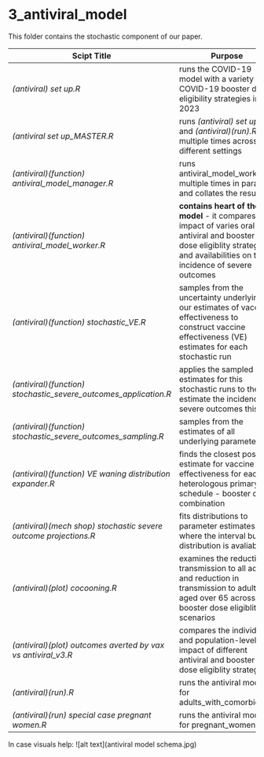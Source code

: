 # 3_antiviral_model

This folder contains the stochastic component of our paper.

|Scipt Title| Purpose | 
| ----------- | ----------- |
*(antiviral) set up.R* | runs the COVID-19 model with a variety of COVID-19 booster dose eligibility strategies in 2023
*(antiviral set up_MASTER.R* | runs *(antiviral) set up.R* and *(antiviral)(run).R* multiple times across our different settings
*(antiviral)(function) antiviral_model_manager.R*  | runs antiviral_model_worker multiple times in parallel and collates the results
*(antiviral)(function) antiviral_model_worker.R* | **contains heart of the model** - it compares the impact of varies oral antiviral and booster dose eligiblity strategies and availabilities on the incidence of severe outcomes
*(antiviral)(function) stochastic_VE.R* | samples from the uncertainty underlying our estimates of vaccine effectiveness to construct vaccine effectiveness (VE) estimates for each stochastic run
*(antiviral)(function) stochastic_severe_outcomes_application.R* | applies the sampled estimates for this stochastic runs to the estimate the incidence of severe outcomes this run
*(antiviral)(function) stochastic_severe_outcomes_sampling.R* | samples from the estimates of all underlying parameters
*(antiviral)(function) VE waning distribution expander.R* | finds the closest possible estimate for vaccine effectiveness for each heterologous primary schedule - booster dose combination
*(antiviral)(mech shop) stochastic severe outcome projections.R* | fits distributions to parameter estimates where the interval but not distribution is avaliable
*(antiviral)(plot) cocooning.R* | examines the reduction in transmission to all adults, and reduction in transmission to adults aged over 65 across our booster dose eligiblity scenarios
*(antiviral)(plot) outcomes averted by vax vs antiviral_v3.R* | compares the individual- and population-level impact of different antiviral and booster dose eligiblity strategies
*(antiviral)(run).R* | runs the antiviral model for adults_with_comorbidities
*(antiviral)(run) special case pregnant women.R* | runs the antiviral model for pregnant_women

In case visuals help:
![alt text](antiviral model schema.jpg)
